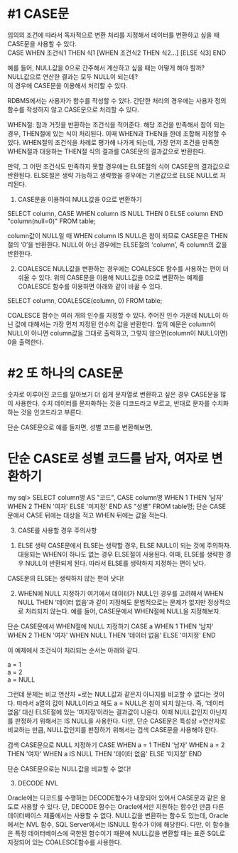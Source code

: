 #1 CASE문
=

임의의 조건에 따라서 독자적으로 변환 처리를 지정해서 데이터를 변환하고 싶을 때 CASE문을 사용할 수 있다.   
CASE WHEN 조건식1 THEN 식1
  [WHEN 조건식2 THEN 식2...]
  [ELSE 식3]
END   

예를 들어, NULL값을 0으로 간주해서 계산하고 싶을 때는 어떻게 해야 할까?   
NULL값으로 연산한 결과는 모두 NULL이 되는데?   
이 경우에 CASE문을 이용해서 처리할 수 있다.   

RDBMS에서는 사용자가 함수를 작성할 수 있다.
간단한 처리의 경우에는 사용자 정의 함수를 작성하지 않고 CASE문으로 처리할 수 있다.

WHEN절: 참과 거짓을 반환하는 조건식을 적어준다.
해당 조건을 만족해서 참이 되는 경우, THEN절에 있는 식이 처리된다.
이때 WHEN과 THEN을 한데 조합해 지정할 수 있다.
WHEN절의 조건식을 차례로 평가해 나가게 되는데,
가장 먼저 조건을 만족한 WHEN절과 대응하는 THEN절 식의 결과를 CASE문의 결과값으로 반환한다.

만약, 그 어떤 조건식도 만족하지 못할 경우에는 ELSE절의 식이 CASE문의 결과값으로 반환된다.
ELSE절은 생략 가능하고 생략했을 경우에는 기본값으로 ELSE NULL로 처리된다.

1) CASE문을 이용하여 NULL값을 0으로 변환하기

SELECT column, CASE WHEN column IS NULL THEN 0 ELSE column END "column(null=0)" FROM table;

column값이 NULL일 때 WHEN column IS NULL은 참이 되므로
CASE문은 THEN절의 ‘0’을 반환한다.
NULL이 아닌 경우에는 ELSE절의 ‘column’, 즉 column의 값을 반환한다.

2) COALESCE
NULL값을 변환하는 경우에는 COALESCE 함수를 사용하는 편이 더 쉬울 수 있다.
위의 CASE문을 이용해 NULL값을 0으로 변환하는 예제를 COALESCE 함수를 이용하면
아래와 같이 바꿀 수 있다.

SELECT column, COALESCE(column, 0) FROM table;   

COALESCE 함수는 여러 개의 인수를 지정할 수 있다.
주어진 인수 가운데 NULL이 아닌 값에 대해서는 가장 먼저 지정된 인수의 값을 반환한다.
앞의 예문은 column이 NULL이 아니면 column값을 그대로 출력하고,
그렇지 않으면(column이 NULL이면) 0을 출력한다.

#2 또 하나의 CASE문   
=
숫자로 이루어진 코드를 알아보기 더 쉽게 문자열로 변환하고 싶은 경우
CASE문을 많이 사용한다.
수치 데이터를 문자화하는 것을 디코드라고 부르고,
반대로 문자를 수치화하는 것을 인코드라고 부른다.

단순 CASE문으로 예를 들자면,
성별 코드를 변환해보면,

# 단순 CASE로 성별 코드를 남자, 여자로 변환하기
my sql> SELECT column명 AS "코드",
CASE column명
  WHEN 1 THEN '남자'
  WHEN 2 THEN '여자'
  ELSE '미지정'
END AS "성별" FROM table명;
단순 CASE문에서 CASE 뒤에는 대상을 적고 WHEN 뒤에는 값을 적는다.

3. CASE를 사용할 경우 주의사항

1) ELSE 생략
CASE문에서 ELSE는 생략할 경우, ELSE NULL이 되는 것에 주의하자.
대응되는 WHEN이 하나도 없는 경우 ELSE절이 사용된다.
이때, ELSE를 생략한 경우 NULL이 반환되게 된다.
따라서 ELSE를 생략하지 지정하는 편이 낫다.

CASE문의 ELSE는 생략하지 않는 편이 낫다!

2) WHEN에 NULL 지정하기
여기에서 데이터가 NULL인 경우를 고려해서 WHEN NULL THEN ‘데이터 없음’과 같이 지정해도
문법적으로는 문제가 없지만 정상적으로 처리되지 않는다.
예를 들어, CASE문에서 WHEN절에 NULL을 지정해보자.

단순 CASE문에서 WHEN절에 NULL 지정하기
CASE a
  WHEN 1 THEN '남자'
  WHEN 2 THEN '여자'
  WHEN NULL THEN '데이터 없음'
  ELSE '미지정'
END

이 예제에서 조건식이 처리되는 순서는 아래와 같다.

a = 1   
a = 2   
a = NULL   

그런데 문제는 비교 연산자 =로는 NULL값과 같은지 아니지를 비교할 수 없다는 것이다.
따라서 a열의 값이 NULL이라고 해도 a = NULL은 참이 되지 않는다.
즉, ‘데이터 없음’ 대신 ELSE절에 있는 ‘미지정’이라는 결과값이 나온다.
이때 NULL값인지 아닌지를 판정하기 위해서는 IS NULL을 사용한다.
다만, 단순 CASE문은 특성상 =연산자로 비교하는 만큼, NULL값인지를 판정하기 위해서는
검색 CASE문을 사용해야 한다.

검색 CASE문으로 NULL 지정하기
CASE
  WHEN a = 1 THEN '남자'
  WHEN a = 2 THEN '여자'
  WHEN a IS NULL THEN '데이터 없음'
  ELSE '미지정'
END

단순 CASE문으로는 NULL값을 비교할 수 없다!

3) DECODE NVL   

Oracle에는 디코드를 수행하는 DECODE함수가 내장되어 있어서
CASE문과 같은 용도로 사용할 수 있다.
단, DECODE 함수는 Oracle에서만 지원하는 함수인 만큼 다른 데이터베이스 제품에서는 사용할 수 없다.
NULL값을 변환하는 함수도 있는데, Oracle에서는 NVL 함수, SQL Server에서는 ISNULL 함수가 이에 해당한다.
다만, 이 함수들은 특정 데이터베이스에 국한된 함수이기 때문에
NULL값을 변환할 때는 표준 SQL로 지정되어 있는 COALESCE함수를 사용한다.
